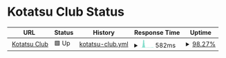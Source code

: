 # Kotatsu Club Status

<!--start: status pages-->
<!-- This summary is generated by Upptime (https://github.com/upptime/upptime) -->
<!-- Do not edit this manually, your changes will be overwritten -->
<!-- prettier-ignore -->
| URL | Status | History | Response Time | Uptime |
| --- | ------ | ------- | ------------- | ------ |
| <img alt="" src="https://favicons.githubusercontent.com/kotatsu.club" height="13"> [Kotatsu Club](https://kotatsu.club/robots.txt) | 🟩 Up | [kotatsu-club.yml](https://github.com/kotatsuclub/status/commits/HEAD/history/kotatsu-club.yml) | <details><summary><img alt="Response time graph" src="./graphs/kotatsu-club/response-time-week.png" height="20"> 582ms</summary><br><a href="https://status.kotatsu.club/history/kotatsu-club"><img alt="Response time 140" src="https://img.shields.io/endpoint?url=https%3A%2F%2Fraw.githubusercontent.com%2Fkotatsuclub%2Fstatus%2FHEAD%2Fapi%2Fkotatsu-club%2Fresponse-time.json"></a><br><a href="https://status.kotatsu.club/history/kotatsu-club"><img alt="24-hour response time 47" src="https://img.shields.io/endpoint?url=https%3A%2F%2Fraw.githubusercontent.com%2Fkotatsuclub%2Fstatus%2FHEAD%2Fapi%2Fkotatsu-club%2Fresponse-time-day.json"></a><br><a href="https://status.kotatsu.club/history/kotatsu-club"><img alt="7-day response time 582" src="https://img.shields.io/endpoint?url=https%3A%2F%2Fraw.githubusercontent.com%2Fkotatsuclub%2Fstatus%2FHEAD%2Fapi%2Fkotatsu-club%2Fresponse-time-week.json"></a><br><a href="https://status.kotatsu.club/history/kotatsu-club"><img alt="30-day response time 269" src="https://img.shields.io/endpoint?url=https%3A%2F%2Fraw.githubusercontent.com%2Fkotatsuclub%2Fstatus%2FHEAD%2Fapi%2Fkotatsu-club%2Fresponse-time-month.json"></a><br><a href="https://status.kotatsu.club/history/kotatsu-club"><img alt="1-year response time 140" src="https://img.shields.io/endpoint?url=https%3A%2F%2Fraw.githubusercontent.com%2Fkotatsuclub%2Fstatus%2FHEAD%2Fapi%2Fkotatsu-club%2Fresponse-time-year.json"></a></details> | <details><summary><a href="https://status.kotatsu.club/history/kotatsu-club">98.27%</a></summary><a href="https://status.kotatsu.club/history/kotatsu-club"><img alt="All-time uptime 99.92%" src="https://img.shields.io/endpoint?url=https%3A%2F%2Fraw.githubusercontent.com%2Fkotatsuclub%2Fstatus%2FHEAD%2Fapi%2Fkotatsu-club%2Fuptime.json"></a><br><a href="https://status.kotatsu.club/history/kotatsu-club"><img alt="24-hour uptime 100.00%" src="https://img.shields.io/endpoint?url=https%3A%2F%2Fraw.githubusercontent.com%2Fkotatsuclub%2Fstatus%2FHEAD%2Fapi%2Fkotatsu-club%2Fuptime-day.json"></a><br><a href="https://status.kotatsu.club/history/kotatsu-club"><img alt="7-day uptime 98.27%" src="https://img.shields.io/endpoint?url=https%3A%2F%2Fraw.githubusercontent.com%2Fkotatsuclub%2Fstatus%2FHEAD%2Fapi%2Fkotatsu-club%2Fuptime-week.json"></a><br><a href="https://status.kotatsu.club/history/kotatsu-club"><img alt="30-day uptime 99.60%" src="https://img.shields.io/endpoint?url=https%3A%2F%2Fraw.githubusercontent.com%2Fkotatsuclub%2Fstatus%2FHEAD%2Fapi%2Fkotatsu-club%2Fuptime-month.json"></a><br><a href="https://status.kotatsu.club/history/kotatsu-club"><img alt="1-year uptime 99.92%" src="https://img.shields.io/endpoint?url=https%3A%2F%2Fraw.githubusercontent.com%2Fkotatsuclub%2Fstatus%2FHEAD%2Fapi%2Fkotatsu-club%2Fuptime-year.json"></a></details>

<!--end: status pages-->
